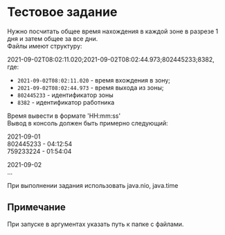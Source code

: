 # Тестовое задание
Нужно посчитать общее время нахождения в каждой зоне в разрезе 1 дня и затем общее за все дни.<br>
Файлы имеют структуру:

2021-09-02T08:02:11.020;2021-09-02T08:02:44.973;802445233;8382, где:
* `2021-09-02T08:02:11.020` - время вхождения в зону;
* `2021-09-02T08:02:44.973` - время выхода из зоны;
* `802445233` - идентификатор зоны
* `8382` - идентификатор работника

Время вывести в формате 'HH:mm:ss'<br>
Вывод в консоль должен быть примерно следующий:<br>

2021-09-01<br>
802445233 - 04:12:54<br>
759233224 - 01:54:04<br>

2021-09-02<br>
...



При выполнении задания использовать java.nio, java.time

## Примечание
При запуске в аргументах указать путь к папке с файлами.
